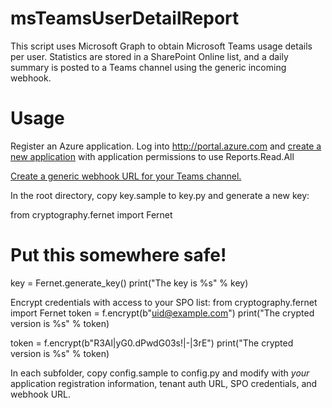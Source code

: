 # msTeamsUserDetailReport
This script uses Microsoft Graph to obtain Microsoft Teams usage details per user. Statistics are stored in a SharePoint Online list, and a daily summary is posted to a Teams channel using the generic incoming webhook. 

# Usage
Register an Azure application. Log into http://portal.azure.com and [create a new application](http://lisa.rushworth.us/?p=3945) with application permissions to use Reports.Read.All

[Create a generic webhook URL for your Teams channel.](http://lisa.rushworth.us/?p=3992)

In the root directory, copy key.sample to key.py and generate a new key:

from cryptography.fernet import Fernet
# Put this somewhere safe!
key = Fernet.generate_key()
print("The key is %s" % key)


Encrypt credentials with access to your SPO list:
from cryptography.fernet import Fernet
token = f.encrypt(b"uid@example.com")
print("The crypted version is %s" % token)

token = f.encrypt(b"R3Al|yG0.dPwdG03s!|-|3rE")
print("The crypted version is %s" % token)

In each subfolder, copy config.sample to config.py and modify with *your* application registration information, tenant auth URL, SPO credentials, and webhook URL.

